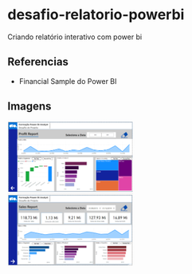 # desafio-relatorio-powerbi
Criando relatório interativo com power bi
## Referencias
* Financial Sample do Power BI 
## Imagens
<img src="images/profit_report.png" alt="Relatório de vendas" width="50%"/>
<img src="images/sales_report.png" alt="Relatório de lucro" width="50%"/>

